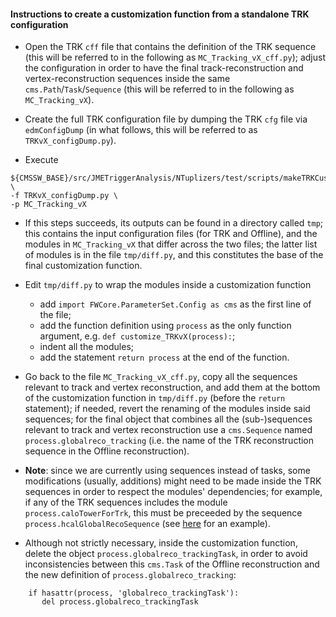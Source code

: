 #### Instructions to create a customization function from a standalone TRK configuration

* Open the TRK `cff` file that contains the definition of the TRK sequence (this will be referred to in the following as `MC_Tracking_vX_cff.py`);
  adjust the configuration in order to have the final track-reconstruction and vertex-reconstruction sequences inside the same `cms.Path`/`Task`/`Sequence`
  (this will be referred to in the following as `MC_Tracking_vX`).

* Create the full TRK configuration file by dumping the TRK `cfg` file via `edmConfigDump`
  (in what follows, this will be referred to as `TRKvX_configDump.py`).

* Execute
```
${CMSSW_BASE}/src/JMETriggerAnalysis/NTuplizers/test/scripts/makeTRKCustomizationFunction.sh \
-f TRKvX_configDump.py \
-p MC_Tracking_vX
```

* If this steps succeeds, its outputs can be found in a directory called `tmp`;
  this contains the input configuration files (for TRK and Offline),
  and the modules in `MC_Tracking_vX` that differ across the two files; the latter list of modules is in the file `tmp/diff.py`,
  and this constitutes the base of the final customization function.

* Edit `tmp/diff.py` to wrap the modules inside a customization function
  - add `import FWCore.ParameterSet.Config as cms` as the first line of the file;
  - add the function definition using `process` as the only function argument, e.g. `def customize_TRKvX(process):`;
  - indent all the modules;
  - add the statement `return process` at the end of the function.

* Go back to the file `MC_Tracking_vX_cff.py`, copy all the sequences relevant to track and vertex reconstruction,
  and add them at the bottom of the customization function in `tmp/diff.py` (before the `return` statement);
  if needed, revert the renaming of the modules inside said sequences;
  for the final object that combines all the (sub-)sequences relevant to track	and vertex reconstruction
  use a `cms.Sequence` named `process.globalreco_tracking`
  (i.e. the name of the TRK reconstruction sequence in the Offline reconstruction).

* **Note**: since we are currently using sequences instead of tasks,
  some modifications (usually, additions) might need to be made inside the TRK sequences
  in order to respect the modules' dependencies; for example,
  if any of the TRK sequences includes the module `process.caloTowerForTrk`,
  this must be preceeded by the sequence `process.hcalGlobalRecoSequence`
  (see [here](https://github.com/missirol/JMETriggerAnalysis/blob/0b0729437e6563838e790d37dabf4707da834ae4/Common/python/hltPhase2_TRKv06.py#L1166) for an example).

* Although not strictly necessary, inside the customization function,
  delete the object `process.globalreco_trackingTask`,
  in order to avoid inconsistencies between this `cms.Task` of the Offline reconstruction
  and the new definition of `process.globalreco_tracking`:
```
    if hasattr(process, 'globalreco_trackingTask'):
       del process.globalreco_trackingTask
```

